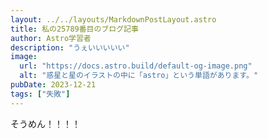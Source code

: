 ```yaml
---
layout: ../../layouts/MarkdownPostLayout.astro
title: 私の25789番目のブログ記事
author: Astro学習者
description: "うぇいいいいい"
image:
  url: "https://docs.astro.build/default-og-image.png"
  alt: "惑星と星のイラストの中に「astro」という単語があります。"
pubDate: 2023-12-21
tags: ["失敗"]
---
```

そうめん！！！！